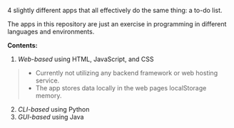 4 slightly different apps that all effectively do the same thing: a to-do list.

The apps in this repository are just an exercise in programming in different languages and environments.

**Contents:**

1. _Web-based_ using HTML, JavaScript, and CSS
>- Currently not utilizing any backend framework or web hosting service.
>- The app stores data locally in the web pages localStorage memory.
2. _CLI-based_ using Python
3. _GUI-based_ using Java
